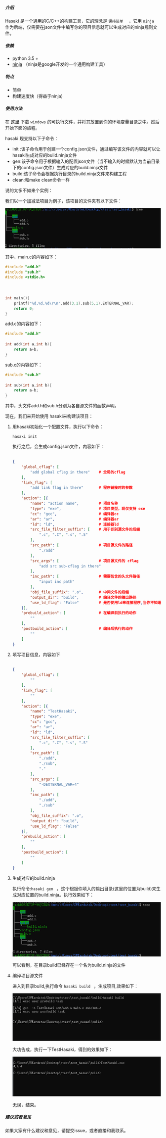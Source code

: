 ##### 介绍

Hasaki 是一个通用的C/C++的构建工具，它的理念是 ``保持简单  `` ，它用 ``ninja `` 作为后端，仅需要在json文件中编写你的项目信息就可以生成对应的ninja规则文件。



##### 依赖

* python 3.5 +
* [ninja](https://ninja-build.org/) （ninja是google开发的一个通用构建工具）



##### 特点

* 简单
* 构建速度快（得益于ninja)



##### 使用方法

在 [这里](https://github.com/JackLin00/hasaki/releases/tag/v0.1) 下载 `` windows `` 的可执行文件，并将其放置到你的环境变量目录之中。然后开始下面的旅程。

hasaki 现支持以下子命令：

* init :该子命令用于创建一个config.json文件，通过编写该文件的内容就可以让hasaki生成对应的build.ninja文件
* gen:该子命令用于根据输入的配置json文件（当不输入的时候默认为当前目录下的config.json文件）生成对应的build.ninja文件
* build:该子命令会根据执行目录的build.ninja文件来构建工程
* clean:和make clean命令一样



说的太多不如来个实例：

我们以一个加减法项目为例子，该项目的文件夹有以下文件：

![image-20210126184157009](pic/README/image-20210126184157009.png)

其中，main.c的内容如下：

```c
#include "add.h"
#include "sub.h"
#include <stdio.h>



int main(){
	printf("%d,%d,%d\r\n",add(3,1),sub(5,1),EXTERNAL_VAR);
	return 0;
}
```

add.c的内容如下：

```c
#include "add.h"

int add(int a,int b){
	return a+b;
}
```

sub.c的内容如下：

```c
#include "sub.h"

int sub(int a,int b){
	return a-b;
}
```

其中，头文件add.h和sub.h分别为各自源文件的函数声明。

现在，我们来开始使用 hasaki来构建该项目：

1. 用hasaki初始化一个配置文件，执行以下命令：

   ```
   hasaki init
   ```

   执行之后，会生成config.json文件，内容如下：

   ```json
   
   {
       "global_cflag": [  
           "add global cflag in there"    # 全局的cflag
       ],
       "link_flag": [
           "add link flag in there"       # 程序链接时的参数
       ],
       "action": [{
           "name": "action name",         # 项目名称
           "type": "exe",                 # 项目类型，现仅支持 exe
           "cc": "gcc",                   # 编译器cc
           "ar": "ar",                    # 编译器ar
           "ld": "ld",                    # 连接器ld
           "src_file_filter_suffix": [    # 用于识别源文件的后缀
               ".c", ".C", ".s", ".S"
           ],
           "src_path": [                  # 项目源文件的路径
               "./add"
           ],
           "src_args": [                  # 项目源文件的 cflag
               "add src sub-cflag in there"
           ],
           "inc_path": [                  # 需要包含的头文件路径
               "input inc path"
           ],
           "obj_file_suffix": ".o",       # 中间文件的后缀
           "output_dir": "build",         # 编译文件的输出路径
           "use_ld_flag": "False"         # 是否使用ld来连接程序,当你不知道什么意思的时候，不要选择True
       }],
       "prebuild_action": [               # 在编译前执行的动作
           ""
       ],
       "postbuild_action": [              # 编译后执行的动作
           ""
       ]
   }
   ```

   

2. 填写项目信息，内容如下

   ```json
   
   {
       "global_cflag": [
           ""
       ],
       "link_flag": [
           ""
       ],
       "action": [{
           "name": "TestHasaki",
           "type": "exe",
           "cc": "gcc",
           "ar": "ar",
           "ld": "ld",
           "src_file_filter_suffix": [
               ".c", ".C", ".s", ".S"
           ],
           "src_path": [
               "./add",
               "./sub",
               "."
           ],
           "src_args": [
               "-DEXTERNAL_VAR=4"
           ],
           "inc_path": [
               "./add",
               "./sub"
           ],
           "obj_file_suffix": ".o",
           "output_dir": "build",
           "use_ld_flag": "False"
       }],
       "prebuild_action": [
           ""
       ],
       "postbuild_action": [
           ""
       ]
   }
   ```

3. 生成对应的build.ninja

   执行命令:``hasaki gen `` ，这个根据你填入的输出目录(这里的位置为build)来生成对应位置的build.ninja。执行效果如下：

   ![image-20210126190152709](pic/README/image-20210126190152709.png)

   可以看到，在目录build已经存在一个名为build.ninja的文件

4. 编译项目源文件

   进入到目录build,执行命令 ``hasaki build `` ，生成项目,效果如下：

   ![image-20210126190404092](pic/README/image-20210126190404092.png)

   大功告成，执行一下TestHasaki，得到的效果如下：

   ![image-20210126190450939](pic/README/image-20210126190450939.png)

   无误，结束。



##### 建议或者意见

如果大家有什么建议和意见，请提交issue，或者直接和我联系。